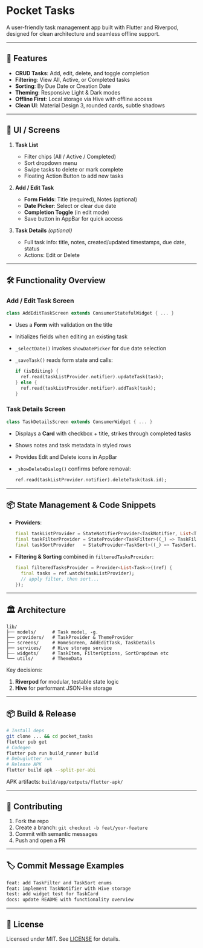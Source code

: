 # Pocket Tasks

A user-friendly task management app built with Flutter and Riverpod, designed for clean architecture and seamless offline support.

---

## 🚀 Features

* **CRUD Tasks**: Add, edit, delete, and toggle completion
* **Filtering**: View All, Active, or Completed tasks
* **Sorting**: By Due Date or Creation Date
* **Theming**: Responsive Light & Dark modes
* **Offline First**: Local storage via Hive with offline access
* **Clean UI**: Material Design 3, rounded cards, subtle shadows

---

## 🎨 UI / Screens

1. **Task List**

   * Filter chips (All / Active / Completed)
   * Sort dropdown menu
   * Swipe tasks to delete or mark complete
   * Floating Action Button to add new tasks

2. **Add / Edit Task**

   * **Form Fields**: Title (required), Notes (optional)
   * **Date Picker**: Select or clear due date
   * **Completion Toggle** (in edit mode)
   * Save button in AppBar for quick access

3. **Task Details** *(optional)*

   * Full task info: title, notes, created/updated timestamps, due date, status
   * Actions: Edit or Delete

---

## 🛠️ Functionality Overview

### Add / Edit Task Screen

```dart
class AddEditTaskScreen extends ConsumerStatefulWidget { ... }
```

* Uses a **Form** with validation on the title
* Initializes fields when editing an existing task
* `_selectDate()` invokes `showDatePicker` for due date selection
* `_saveTask()` reads form state and calls:

  ```dart
  if (isEditing) {
    ref.read(taskListProvider.notifier).updateTask(task);
  } else {
    ref.read(taskListProvider.notifier).addTask(task);
  }
  ```

### Task Details Screen

```dart
class TaskDetailsScreen extends ConsumerWidget { ... }
```

* Displays a **Card** with checkbox + title, strikes through completed tasks
* Shows notes and task metadata in styled rows
* Provides Edit and Delete icons in AppBar
* `_showDeleteDialog()` confirms before removal:

  ```dart
  ref.read(taskListProvider.notifier).deleteTask(task.id);
  ```

---

## 📦 State Management & Code Snippets

* **Providers**:

  ```dart
  final taskListProvider = StateNotifierProvider<TaskNotifier, List<Task>>(...);
  final taskFilterProvider = StateProvider<TaskFilter>((_) => TaskFilter.all);
  final taskSortProvider   = StateProvider<TaskSort>((_) => TaskSort.createdDate);
  ```
* **Filtering & Sorting** combined in `filteredTasksProvider`:

  ```dart
  final filteredTasksProvider = Provider<List<Task>>((ref) {
    final tasks = ref.watch(taskListProvider);
    // apply filter, then sort...
  });
  ```

---

## 🏛️ Architecture

```
lib/
├── models/      # Task model, -g.
├── providers/   # TaskProvider & ThemeProvider
├── screens/     # HomeScreen, AddEditTask, TaskDetails
├── services/    # Hive storage service
├── widgets/     # TaskItem, FilterOptions, SortDropdown etc
└── utils/       # ThemeData
```

Key decisions:

1. **Riverpod** for modular, testable state logic
2. **Hive** for performant JSON-like storage


---

## 📦 Build & Release

```bash
# Install deps
git clone ... && cd pocket_tasks
flutter pub get
# Codegen
flutter pub run build_runner build
# Debuglutter run
# Release APK
flutter build apk --split-per-abi
```

APK artifacts: `build/app/outputs/flutter-apk/`

---

## 🤝 Contributing

1. Fork the repo
2. Create a branch: `git checkout -b feat/your-feature`
3. Commit with semantic messages
4. Push and open a PR

---

## 🏷️ Commit Message Examples

```bash
feat: add TaskFilter and TaskSort enums
feat: implement TaskNotifier with Hive storage
test: add widget test for TaskCard
docs: update README with functionality overview
```

---

## 📄 License

Licensed under MIT. See [LICENSE](LICENSE) for details.

